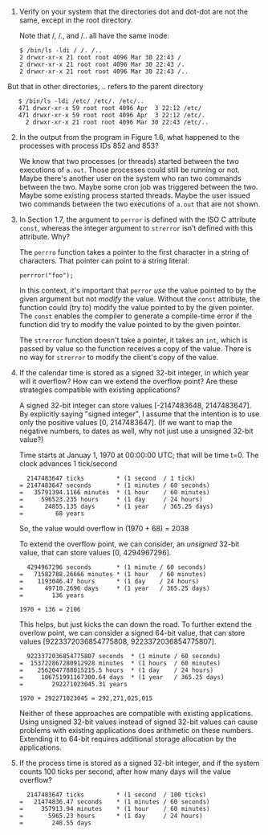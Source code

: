 1. Verify on your system that the directories dot and dot-dot are not the same,
   except in the root directory.

   Note that /, /., and /.. all have the same inode:

       $ /bin/ls -ldi / /. /..
       2 drwxr-xr-x 21 root root 4096 Mar 30 22:43 /
       2 drwxr-xr-x 21 root root 4096 Mar 30 22:43 /.
       2 drwxr-xr-x 21 root root 4096 Mar 30 22:43 /..

  But that in other directories, .. refers to the parent directory

       $ /bin/ls -ldi /etc/ /etc/. /etc/..
       471 drwxr-xr-x 59 root root 4096 Apr  3 22:12 /etc/
       471 drwxr-xr-x 59 root root 4096 Apr  3 22:12 /etc/.
         2 drwxr-xr-x 21 root root 4096 Mar 30 22:43 /etc/..

2. In the output from the program in Figure 1.6, what happened to the processes
   with process IDs 852 and 853?

   We know that two processes (or threads) started between the two executions
   of `a.out`.  Those processes could still be running or not.  Maybe there's
   another user on the system who ran two commands between the two.  Maybe some
   cron job was triggered between the two.  Maybe some existing process started
   threads.  Maybe the user issued two commands between the two executions of
   `a.out` that are not shown.

3. In Section 1.7, the argument to `perror` is defined with the ISO C attribute
   `const`, whereas the integer argument to `strerror` isn’t defined with this
   attribute. Why?

   The `perrro` function takes a pointer to the first character in a string of
   characters.  That pointer can point to a string literal:

       perrror("foo");

   In this context, it's important that `perror` *use* the value pointed to by
   the given argument but not *modify* the value.  Without the `const`
   attribute, the function could (try to) modify the value pointed to by the
   given pointer.  The `const` enables the compiler to generate a compile-time
   error if the function did try to modify the value pointed to by the given
   pointer.
   
   The `strerror` function doesn't take a pointer, it takes an `int`, which is
   passed by value so the function receives a copy of the value.  There is no
   way for `strerror` to modify the client's copy of the value.

4. If the calendar time is stored as a signed 32-bit integer, in which year
   will it overflow? How can we extend the overflow point? Are these strategies
   compatible with existing applications?

   A signed 32-bit integer can store values [-2147483648, 2147483647].  By
   explicitly saying "signed integer", I assume that the intention is to use
   only the positive values [0, 2147483647].  (If we want to map the negative
   numbers, to dates as well, why not just use a unsigned 32-bit value?)
      
   Time starts at Januay 1, 1970 at 00:00:00 UTC; that will be time t=0.  The
   clock advances 1 tick/second

         2147483647 ticks         * (1 second  / 1 tick)
       = 2147483647 seconds       * (1 minutes / 60 seconds)
       =   35791394.1166 minutes  * (1 hour    / 60 minutes)
       =     596523.235 hours     * (1 day     / 24 hours)
       =      24855.135 days      * (1 year    / 365.25 days)
       =         68 years

   So, the value would overflow in (1970 + 68) = 2038

   To extend the overflow point, we can consider, an *unsigned* 32-bit value,
   that can store values [0, 4294967296].

         4294967296 seconds       * (1 minute / 60 seconds)
       =   71582788.26666 minutes * (1 hour   / 60 minutes)
       =    1193046.47 hours      * (1 day    / 24 hours)
       =      49710.2696 days     * (1 year   / 365.25 days)
       =        136 years

       1970 + 136 = 2106

   This helps, but just kicks the can down the road.  To further extend the
   overlow point, we can consider a signed 64-bit value, that can store values
   [9223372036854775808, 9223372036854775807].

         9223372036854775807 seconds  * (1 minute / 60 seconds)
       =  153722867280912928 minutes  * (1 hours  / 60 minutes)
       =    2562047788015215.5 hours  * (1 day    / 24 hours)
       =     106751991167300.64 days  * (1 year   / 365.25 days)
       =        292271023045.31 years

       1970 + 292271023045 = 292,271,025,015

   Neither of these approaches are compatible with existing applications.  Using
   unsigned 32-bit values instead of signed 32-bit values can cause problems
   with existing applications does arithmetic on these numbers.  Extending it to
   64-bit requires additional storage allocation by the applications.

5. If the process time is stored as a signed 32-bit integer, and if the system
   counts 100 ticks per second, after how many days will the value overflow?

         2147483647 ticks         * (1 second  / 100 ticks)
       =   21474836.47 seconds    * (1 minutes / 60 seconds)
       =     357913.94 minutes    * (1 hour    / 60 minutes)
       =       5965.23 hours      * (1 day     / 24 hours)
       =        248.55 days
